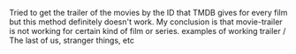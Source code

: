 

Tried to get the trailer of the movies by the ID that TMDB gives for every film but this method definitely doesn't work. My conclusion is that movie-trailer is not working for certain kind of film or series. examples of working trailer / The last of us, stranger things, etc 